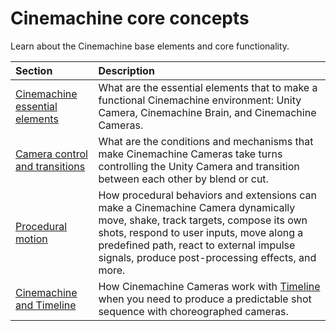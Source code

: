 # Cinemachine core concepts

Learn about the Cinemachine base elements and core functionality.

| Section | Description |
| :--- | :--- |
| [Cinemachine essential elements](concept-essential-elements.md) | What are the essential elements that to make a functional Cinemachine environment: Unity Camera, Cinemachine Brain, and Cinemachine Cameras.  |
| [Camera control and transitions](concept-camera-control-transitions.md) | What are the conditions and mechanisms that make Cinemachine Cameras take turns controlling the Unity Camera and transition between each other by blend or cut. |
| [Procedural motion](concept-procedural-motion.md) | How procedural behaviors and extensions can make a Cinemachine Camera dynamically move, shake, track targets, compose its own shots, respond to user inputs, move along a predefined path, react to external impulse signals, produce post-processing effects, and more. |
| [Cinemachine and Timeline](concept-timeline.md) | How Cinemachine Cameras work with [Timeline](https://docs.unity3d.com/Packages/com.unity.timeline@latest) when you need to produce a predictable shot sequence with choreographed cameras. |
